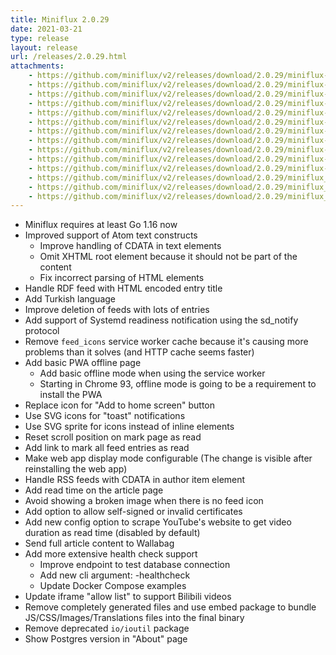 ```yaml
---
title: Miniflux 2.0.29
date: 2021-03-21
type: release
layout: release
url: /releases/2.0.29.html
attachments:
    - https://github.com/miniflux/v2/releases/download/2.0.29/miniflux-darwin-amd64
    - https://github.com/miniflux/v2/releases/download/2.0.29/miniflux-darwin-arm64
    - https://github.com/miniflux/v2/releases/download/2.0.29/miniflux-freebsd-amd64
    - https://github.com/miniflux/v2/releases/download/2.0.29/miniflux-linux-amd64
    - https://github.com/miniflux/v2/releases/download/2.0.29/miniflux-linux-arm64
    - https://github.com/miniflux/v2/releases/download/2.0.29/miniflux-linux-armv5
    - https://github.com/miniflux/v2/releases/download/2.0.29/miniflux-linux-armv6
    - https://github.com/miniflux/v2/releases/download/2.0.29/miniflux-linux-armv7
    - https://github.com/miniflux/v2/releases/download/2.0.29/miniflux-openbsd-amd64
    - https://github.com/miniflux/v2/releases/download/2.0.29/miniflux-windows-amd64
    - https://github.com/miniflux/v2/releases/download/2.0.29/miniflux-2.0.29-1.0.x86_64.rpm
    - https://github.com/miniflux/v2/releases/download/2.0.29/miniflux_2.0.29_amd64.deb
    - https://github.com/miniflux/v2/releases/download/2.0.29/miniflux_2.0.29_arm64.deb
    - https://github.com/miniflux/v2/releases/download/2.0.29/miniflux_2.0.29_armhf.deb
---
```


* Miniflux requires at least Go 1.16 now
* Improved support of Atom text constructs
    - Improve handling of CDATA in text elements
    - Omit XHTML root element because it should not be part of the content
    - Fix incorrect parsing of HTML elements
* Handle RDF feed with HTML encoded entry title
* Add Turkish language
* Improve deletion of feeds with lots of entries
* Add support of Systemd readiness notification using the sd_notify protocol
* Remove `feed_icons` service worker cache because it's causing more problems than it solves (and HTTP cache seems faster)
* Add basic PWA offline page
    - Add basic offline mode when using the service worker
    - Starting in Chrome 93, offline mode is going to be a requirement to install the PWA
* Replace icon for "Add to home screen" button
* Use SVG icons for "toast" notifications
* Use SVG sprite for icons instead of inline elements
* Reset scroll position on mark page as read
* Add link to mark all feed entries as read
* Make web app display mode configurable (The change is visible after reinstalling the web app)
* Handle RSS feeds with CDATA in author item element
* Add read time on the article page
* Avoid showing a broken image when there is no feed icon
* Add option to allow self-signed or invalid certificates
* Add new config option to scrape YouTube's website to get video duration as read time (disabled by default)
* Send full article content to Wallabag
* Add more extensive health check support
    - Improve endpoint to test database connection
    - Add new cli argument: -healthcheck
    - Update Docker Compose examples
* Update iframe "allow list" to support Bilibili videos
* Remove completely generated files and use embed package to bundle JS/CSS/Images/Translations files into the final binary
* Remove deprecated `io/ioutil` package
* Show Postgres version in "About" page
